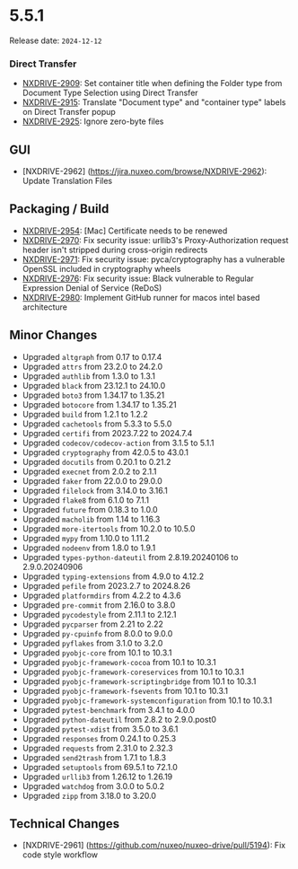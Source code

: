 # 5.5.1

Release date: `2024-12-12`

### Direct Transfer

- [NXDRIVE-2909](https://jira.nuxeo.com/browse/NXDRIVE-2909): Set container title when defining the Folder type from Document Type Selection using Direct Transfer
- [NXDRIVE-2915](https://jira.nuxeo.com/browse/NXDRIVE-2915): Translate "Document type" and "container type" labels on Direct Transfer popup
- [NXDRIVE-2925](https://jira.nuxeo.com/browse/NXDRIVE-2925): Ignore zero-byte files

## GUI

- [NXDRIVE-2962] (https://jira.nuxeo.com/browse/NXDRIVE-2962): Update Translation Files

## Packaging / Build

- [NXDRIVE-2954](https://jira.nuxeo.com/browse/NXDRIVE-2954): [Mac] Certificate needs to be renewed
- [NXDRIVE-2970](https://jira.nuxeo.com/browse/NXDRIVE-2970): Fix security issue: urllib3's Proxy-Authorization request header isn't stripped during cross-origin redirects
- [NXDRIVE-2971](https://jira.nuxeo.com/browse/NXDRIVE-2971): Fix security issue: pyca/cryptography has a vulnerable OpenSSL included in cryptography wheels
- [NXDRIVE-2976](https://hyland.atlassian.net/browse/NXDRIVE-2976): Fix security issue: Black vulnerable to Regular Expression Denial of Service (ReDoS)
- [NXDRIVE-2980](https://jira.nuxeo.com/browse/NXDRIVE-2980): Implement GitHub runner for macos intel based architecture

## Minor Changes

- Upgraded `altgraph` from 0.17 to 0.17.4
- Upgraded `attrs` from 23.2.0 to 24.2.0
- Upgraded `authlib` from 1.3.0 to 1.3.1
- Upgraded `black` from 23.12.1 to 24.10.0
- Upgraded `boto3` from 1.34.17 to 1.35.21
- Upgraded `botocore` from 1.34.17 to 1.35.21
- Upgraded `build` from 1.2.1 to 1.2.2
- Upgraded `cachetools` from 5.3.3 to 5.5.0
- Upgraded `certifi` from 2023.7.22 to 2024.7.4
- Upgraded `codecov/codecov-action` from 3.1.5 to 5.1.1 
- Upgraded `cryptography` from 42.0.5 to 43.0.1
- Upgraded `docutils` from 0.20.1 to 0.21.2
- Upgraded `execnet` from 2.0.2 to 2.1.1
- Upgraded `faker` from 22.0.0 to 29.0.0
- Upgraded `filelock` from 3.14.0 to 3.16.1
- Upgraded `flake8` from 6.1.0 to 7.1.1
- Upgraded `future` from 0.18.3 to 1.0.0
- Upgraded `macholib` from 1.14 to 1.16.3
- Upgraded `more-itertools` from 10.2.0 to 10.5.0
- Upgraded `mypy` from 1.10.0 to 1.11.2
- Upgraded `nodeenv` from 1.8.0 to 1.9.1
- Upgraded `types-python-dateutil` from 2.8.19.20240106 to 2.9.0.20240906
- Upgraded `typing-extensions` from 4.9.0 to 4.12.2
- Upgraded `pefile` from 2023.2.7 to 2024.8.26
- Upgraded `platformdirs` from 4.2.2 to 4.3.6
- Upgraded `pre-commit` from 2.16.0 to 3.8.0
- Upgraded `pycodestyle` from 2.11.1 to 2.12.1
- Upgraded `pycparser` from 2.21 to 2.22
- Upgraded `py-cpuinfo` from 8.0.0 to 9.0.0
- Upgraded `pyflakes` from 3.1.0 to 3.2.0
- Upgraded `pyobjc-core` from 10.1 to 10.3.1
- Upgraded `pyobjc-framework-cocoa` from 10.1 to 10.3.1
- Upgraded `pyobjc-framework-coreservices` from 10.1 to 10.3.1
- Upgraded `pyobjc-framework-scriptingbridge` from 10.1 to 10.3.1
- Upgraded `pyobjc-framework-fsevents` from 10.1 to 10.3.1
- Upgraded `pyobjc-framework-systemconfiguration` from 10.1 to 10.3.1
- Upgraded `pytest-benchmark` from 3.4.1 to 4.0.0
- Upgraded `python-dateutil` from 2.8.2 to 2.9.0.post0
- Upgraded `pytest-xdist` from 3.5.0 to 3.6.1
- Upgraded `responses` from 0.24.1 to 0.25.3
- Upgraded `requests` from 2.31.0 to 2.32.3
- Upgraded `send2trash` from 1.7.1 to 1.8.3
- Upgraded `setuptools` from 69.5.1 to 72.1.0
- Upgraded `urllib3` from 1.26.12 to 1.26.19
- Upgraded `watchdog` from 3.0.0 to 5.0.2
- Upgraded `zipp` from 3.18.0 to 3.20.0

## Technical Changes

- [NXDRIVE-2961] (https://github.com/nuxeo/nuxeo-drive/pull/5194): Fix code style workflow

